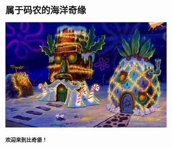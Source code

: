 # 属于码农的海洋奇缘

![welcome](https://github.com/dhs4654/dhs4654.github.io/blob/main/timg.jfif)




### 欢迎来到比奇堡！




